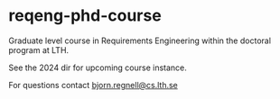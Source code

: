 # reqeng-phd-course

Graduate level course in Requirements Engineering within the doctoral program at LTH. 

See the 2024 dir for upcoming course instance.

For questions contact bjorn.regnell@cs.lth.se